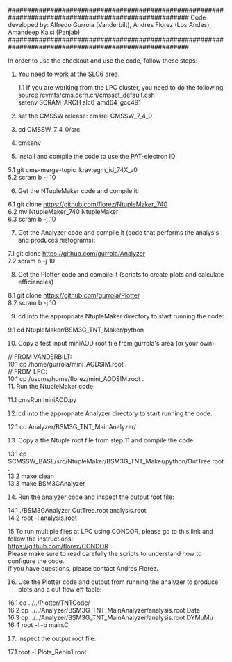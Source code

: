 #######################################################################################################
Code developed by: Alfredo Gurrola (Vanderbilt), Andres Florez (Los Andes), Amandeep Kalsi (Panjab)
#######################################################################################################

In order to use the checkout and use the code, follow these steps:

1. You need to work at the SLC6 area.

   1.1 If you are working from the LPC cluster, you need to do the following:<br>
    source /cvmfs/cms.cern.ch/cmsset_default.csh <br>
    setenv SCRAM_ARCH slc6_amd64_gcc491
   
2. set the CMSSW release: cmsrel CMSSW_7_4_0

3. cd CMSSW_7_4_0/src

4. cmsenv

5. Install and compile the code to use the PAT-electron ID:

  5.1 git cms-merge-topic ikrav:egm_id_74X_v0 <br>
  5.2 scram b -j 10

6. Get the NTupleMaker code and compile it:
  
  6.1 git clone https://github.com/florez/NtupleMaker_740 <br>
  6.2 mv NtupleMaker_740 NtupleMaker <br>
  6.3 scram b -j 10
  
7. Get the Analyzer code and compile it (code that performs the analysis and produces histograms):

  7.1 git clone https://github.com/gurrola/Analyzer <br>
  7.2 scram b -j 10

8. Get the Plotter code and compile it (scripts to create plots and calculate efficiencies)

  8.1 git clone https://github.com/gurrola/Plotter <br>
  8.2 scram b -j 10

9. cd into the appropriate NtupleMaker directory to start running the code:

  9.1 cd NtupleMaker/BSM3G_TNT_Maker/python
  
10. Copy a test input miniAOD root file from gurrola's area (or your own):

  // FROM VANDERBILT:<br>
  10.1 cp /home/gurrola/mini_AODSIM.root . <br>
  // FROM LPC:<br>
  10.1 cp /uscms/home/florez/mini_AODSIM.root . <br> 
11. Run the NtupleMaker code:

  11.1 cmsRun miniAOD.py <br>
  
12. cd into the appropriate Analyzer directory to start running the code:

  12.1 cd Analyzer/BSM3G_TNT_MainAnalyzer/

13. Copy a the Ntuple root file from step 11 and compile the code:

  13.1 cp $CMSSW_BASE/src/NtupleMaker/BSM3G_TNT_Maker/python/OutTree.root . <br>
  13.2 make clean <br>
  13.3 make BSM3GAnalyzer
  
14. Run the analyzer code and inspect the output root file:

  14.1 ./BSM3GAnalyzer OutTree.root analysis.root <br>
  14.2 root -l analysis.root
  
15 To run multiple files at LPC using CONDOR, please go to this link and follow the instructions:<br>
    https://github.com/florez/CONDOR <br>
    Please make sure to read carefully the scripts to understand how to configure the code.<br>
    if you have questions, please contact Andres Florez.

16. Use the Plotter code and output from running the analyzer to produce plots and a cut flow eff table:

  16.1 cd ../../Plotter/TNTCode/ <br>
  16.2 cp ../../Analyzer/BSM3G_TNT_MainAnalyzer/analysis.root Data <br>
  16.3 cp ../../Analyzer/BSM3G_TNT_MainAnalyzer/analysis.root DYMuMu <br>
  16.4 root -l -b main.C

17. Inspect the output root file:

  17.1 root -l Plots_Rebin1.root
